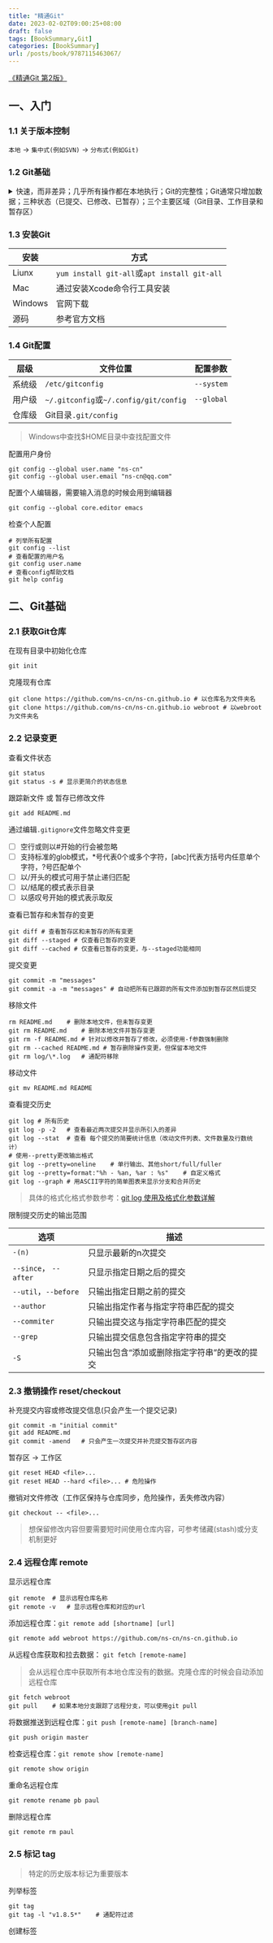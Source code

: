 ```yaml
---
title: "精通Git"
date: 2023-02-02T09:00:25+08:00
draft: false
tags: [BookSummary,Git]
categories: [BookSummary]
url: /posts/book/9787115463067/
---
```


[《精通Git 第2版》](https://item.kongfz.com/book/43211068.html)

## 一、入门

### 1.1 关于版本控制

`本地` -> `集中式(例如SVN)` -> `分布式(例如Git)`

### 1.2 Git基础

<details>
<summary>快速，而非差异；几乎所有操作都在本地执行；Git的完整性；Git通常只增加数据；三种状态（已提交、已修改、已暂存）；三个主要区域（Git目录、工作目录和暂存区）</summary>

![git三个区域](https://tse2-mm.cn.bing.net/th/id/OIP-C.Y27QsYL4TKFFhD_5hT08ygHaDD?pid=ImgDet&rs=1)
</details>

### 1.3 安装Git

|安装|方式|
|---|---|
|Liunx|`yum install git-all`或`apt install git-all`|
|Mac|通过安装Xcode命令行工具安装|
|Windows|官网下载|
|源码|参考官方文档|

### 1.4 Git配置

|层级|文件位置|配置参数|
|---|---|---|
|系统级|`/etc/gitconfig`|`--system`|
|用户级|`~/.gitconfig`或`~/.config/git/config`|`--global`|
|仓库级|Git目录`.git/config`||

> Windows中查找$HOME目录中查找配置文件

配置用户身份

```shell
git config --global user.name "ns-cn"
git config --global user.email "ns-cn@qq.com"
```

配置个人编辑器，需要输入消息的时候会用到编辑器

```shell
git config --global core.editor emacs
```

检查个人配置

```shell
# 列举所有配置
git config --list
# 查看配置的用户名
git config user.name
# 查看config帮助文档
git help config
```

## 二、Git基础

### 2.1 获取Git仓库

在现有目录中初始化仓库

```shell
git init
```

克隆现有仓库

```shell
git clone https://github.com/ns-cn/ns-cn.github.io # 以仓库名为文件夹名
git clone https://github.com/ns-cn/ns-cn.github.io webroot # 以webroot为文件夹名
```

### 2.2 记录变更

查看文件状态

```shell
git status
git status -s # 显示更简介的状态信息
```

跟踪新文件 或 暂存已修改文件

```shell
git add README.md
```

通过编辑`.gitignore`文件忽略文件变更

- [ ] 空行或则以#开始的行会被忽略
- [ ] 支持标准的glob模式，*号代表0个或多个字符，[abc]代表方括号内任意单个字符，?号匹配单个
- [ ] 以/开头的模式可用于禁止递归匹配
- [ ] 以/结尾的模式表示目录
- [ ] 以感叹号开始的模式表示取反

查看已暂存和未暂存的变更

```shell
git diff # 查看暂存区和未暂存的所有变更
git diff --staged # 仅查看已暂存的变更
git diff --cached # 仅查看已暂存的变更，与--staged功能相同
```

提交变更

```shell
git commit -m "messages"
git commit -a -m "messages" # 自动把所有已跟踪的所有文件添加到暂存区然后提交
```

移除文件

```shell
rm README.md    # 删除本地文件，但未暂存变更
git rm README.md    # 删除本地文件并暂存变更
git rm -f README.md # 针对以修改并暂存了修改，必须使用-f参数强制删除
git rm --cached README.md # 暂存删除操作变更，但保留本地文件
git rm log/\*.log   # 通配符移除
```

移动文件

```shell
git mv README.md README
```

查看提交历史

```shell
git log # 所有历史
git log -p -2   # 查看最近两次提交并显示所引入的差异
git log --stat  # 查看 每个提交的简要统计信息（改动文件列表、文件数量及行数统计）
# 使用--pretty更改输出格式
git log --pretty=oneline    # 单行输出、其他short/full/fuller
git log --pretty=format:"%h - %an, %ar : %s"    # 自定义格式
git log --graph # 用ASCII字符的简单图表来显示分支和合并历史
```

> 具体的格式化格式参数参考：[git log 使用及格式化参数详解](https://blog.csdn.net/u011106915/article/details/105836289)

限制提交历史的输出范围

|选项|描述|
|---|---|
|`-(n)`|只显示最新的n次提交|
|`--since`， `--after`|只显示指定日期之后的提交|
|`--util`，`--before`|只输出指定日期之前的提交|
|`--author`|只输出指定作者与指定字符串匹配的提交|
|`--commiter`|只输出提交这与指定字符串匹配的提交|
|`--grep`|只输出提交信息包含指定字符串的提交|
|`-S`|只输出包含“添加或删除指定字符串”的更改的提交|

### 2.3 撤销操作 reset/checkout

补充提交内容或修改提交信息(只会产生一个提交记录)

```shell
git commit -m "initial commit"
git add README.md
git commit -amend   # 只会产生一次提交并补充提交暂存区内容
```

暂存区 -> 工作区

```shell
git reset HEAD <file>...
git reset HEAD --hard <file>... # 危险操作
```

撤销对文件修改（工作区保持与仓库同步，危险操作，丢失修改内容）

```shell
git checkout -- <file>...
```

> 想保留修改内容但要需要短时间使用仓库内容，可参考储藏(stash)或分支机制更好

### 2.4 远程仓库 remote

显示远程仓库

```shell
git remote  # 显示远程仓库名称
git remote -v   # 显示远程仓库和对应的url
```

添加远程仓库：`git remote add [shortname] [url]`

```shell
git remote add webroot https://github.com/ns-cn/ns-cn.github.io
```

从远程仓库获取和拉去数据： `git fetch [remote-name]`
> 会从远程仓库中获取所有本地仓库没有的数据。克隆仓库的时候会自动添加远程仓库

```shell
git fetch webroot
git pull    # 如果本地分支跟踪了远程分支，可以使用git pull
```

将数据推送到远程仓库：`git push [remote-name] [branch-name]`

```shell
git push origin master
```

检查远程仓库：`git remote show [remote-name]`

```shell
git remote show origin
```

重命名远程仓库

```shell
git remote rename pb paul
```

删除远程仓库

```shell
git remote rm paul
```

### 2.5 标记 tag

> 特定的历史版本标记为重要版本

列举标签

```shell
git tag
git tag -l "v1.8.5*"    # 通配符过滤
```

创建标签

```shell

```


